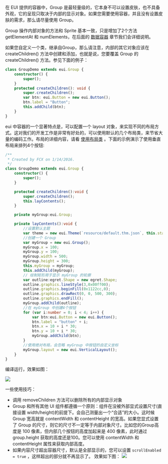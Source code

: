 在 EUI 提供的容器中，Group 是最轻量级的，它本身不可以设置皮肤，也不具备外观，它的呈现只取决于内部的显示对象。如果您需要使用容器，并且没有设置皮肤的需求，那么请尽量使用 Group。

Group 操作内部对象的方法和 Sprite 基本一致，只是增加了2个方法getElementAt  和 numElements，在后面的 [数据容器](http://edn.egret.com/cn/index.php/article/index/id/527) 章节我们会详细说明。


如果您自定义一个类，继承自Group，那么请注意，内部的其它对象应该在 createChildren() 方法中创建和添加，也就是说，您要覆盖 Group 的 createChildren() 方法。参见下面的例子：
``` TypeScript
class GroupDemo extends eui.Group {
    constructor() {
        super();
    }
    protected createChildren(): void {
        super.createChildren();
        var btn: eui.Button = new eui.Button();
        btn.label = "Button";
        this.addChild(btn);
	}
}
```
eui 中容器的一个显著特点是，可以配置一个 layout 对象，来实现不同的布局方式。这对我们的开发工作是非常有好处的，可以使用默认的几个布局类，来节省大量的编码工作。布局的详细内容，请看 [使用布局类](http://edn.egret.com/cn/index.php/article/index/id/521) 。下面的示例演示了使用垂直布局来排列4个按钮:

``` TypeScript
/**
 * Created by FCX on 1/14/2016.
 */
class GroupDemo extends eui.Group {
    constructor() {
        super();
    }

    protected createChildren():void {
        super.createChildren();
        this.layContents();
    }

    private myGroup:eui.Group;

    private layContents():void {
        //设置默认主题
        var theme = new eui.Theme(`resource/default.thm.json`, this.stage);
        //创建一个 Group
        var myGroup = new eui.Group();
        myGroup.x = 100;
        myGroup.y = 100;
        myGroup.width = 500;
        myGroup.height = 300;
        this.myGroup = myGroup;
        this.addChild(myGroup);
        // 绘制矩形用于显示 myGroup 的轮廓
        var outline:egret.Shape = new egret.Shape;
        outline.graphics.lineStyle(3,0x00ff00);
        outline.graphics.beginFill(0x1122cc,0);
        outline.graphics.drawRect(0, 0, 500, 300);
        outline.graphics.endFill();
        myGroup.addChild(outline);
        //在 myGroup 中创建4个按钮
        for (var i:number = 0; i < 4; i++) {
            var btn:eui.Button = new eui.Button();
            btn.label = "button" + i;
            btn.x = 10 + i * 30;
            btn.y = 10 + i * 30;
            myGroup.addChild(btn);
        }
        //使用绝对布局，会忽略 myGroup 中按钮的自定义坐标
        myGroup.layout = new eui.VerticalLayout();
    }
}
```
编译运行，效果如图：

![][8-1-group]

一些使用技巧：
 * 调用 removeChildren 方法可以删除所有的内部显示对象
 * Group 和所有其他 UI 组件都遵循一个原则：组件在没被外部显式设置尺寸(直接设置 width/height)的前提下。会自己测量出一个“合适”的大小。这时候 Group 宽高就是 contentWidth 和 contentHeight 的宽高。如果您显式设置了 Group 的尺寸，则它的尺寸不一定等于内部对象尺寸。比如您的Group高度是 100 像素，但内部几个按钮的高度加起来是 400 像素，此时通过 group.height 获取的高度还是100。您可以使用 contentWidth 和 contentHeight 属性来获取内部高度。
 * 如果内容尺寸超出容器尺寸，默认是全部显示的，您可以设置 ```scrollEnabled = true``` ，这样超出的部分就不再显示了。
效果如下图：
![][8-2-group]

[8-1-group]: http://sedn.egret.com/5604ea5c1a463.png
[8-2-group]: http://sedn.egret.com/5604ea69e5687.png